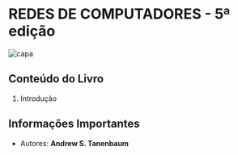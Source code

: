 # REDES DE COMPUTADORES - 5ª edição

![capa](https://images-na.ssl-images-amazon.com/images/I/61vFb0remWL.jpg)

## Conteúdo do Livro

1. Introdução

## Informações Importantes

- Autores: **Andrew S. Tanenbaum**
